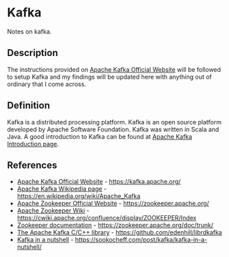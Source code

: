 # Kafka
Notes on kafka.

## Description
The instructions provided on [Apache Kafka Official Website](https://kafka.apache.org/) will be followed to setup Kafka and my findings will be updated here with anything out of ordinary that I come across.

## Definition
Kafka is a distributed processing platform. Kafka is an open source platform developed by Apache Software Foundation. Kafka was written in Scala and Java. A good introduction to Kafka can be found at [Apache Kafka Introduction page](https://kafka.apache.org/intro).

## References
* [Apache Kafka Official Website](https://kafka.apache.org/) - https://kafka.apache.org/
* [Apache Kafka Wikipedia page](https://en.wikipedia.org/wiki/Apache_Kafka) - https://en.wikipedia.org/wiki/Apache_Kafka
* [Apache Zookeeper Official Website](https://zookeeper.apache.org/) - https://zookeeper.apache.org/
* [Apache Zookeeper Wiki](https://cwiki.apache.org/confluence/display/ZOOKEEPER/Index) - https://cwiki.apache.org/confluence/display/ZOOKEEPER/Index
* [Zookeeper documentation](https://zookeeper.apache.org/doc/trunk/) - https://zookeeper.apache.org/doc/trunk/
* [The Apache Kafka C/C++ library](https://github.com/edenhill/librdkafka) - https://github.com/edenhill/librdkafka
* [Kafka in a nutshell](https://sookocheff.com/post/kafka/kafka-in-a-nutshell/) - https://sookocheff.com/post/kafka/kafka-in-a-nutshell/
